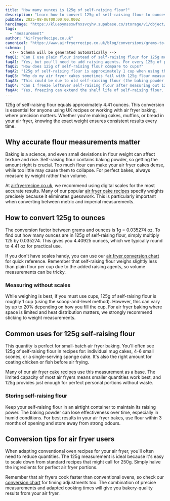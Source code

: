 ```yaml
---
title: "How many ounces is 125g of self-raising flour?"
description: "Learn how to convert 125g of self-raising flour to ounces in seconds. Perfect for air fryer baking with precise measurements every time."
pubDate: 2025-08-06T00:00:00.000Z
heroImage: "https://klueoymssxwfnxsvcyhv.supabase.co/storage/v1/object/public/Shmucket/125g-self-raising-flour-to-ounces.webp"
tags:
  - "measurement"
author: "AirFryerRecipe.co.uk"
canonical: "https://www.airfryerrecipe.co.uk/blog/conversions/grams-to-ounces/125g-self-raising-flour-to-ounces"
schema: |
  <!-- Schema will be generated automatically -->
faqQ1: "Can I use plain flour instead of self-raising flour for 125g measurements?"
faqA1: "Yes, but you'll need to add raising agents. For every 125g of plain flour, add 1.5 teaspoons of baking powder and 0.5 teaspoon of salt. Sift them together thoroughly before using in your air fryer recipes for even distribution."
faqQ2: "How does 125g of self-raising flour compare to cups?"
faqA2: "125g of self-raising flour is approximately 1 cup when using the scoop-and-level method. However, weight measurements are far more accurate for air fryer baking. Cup measurements can vary by up to 20% depending on how you fill the cup and the flour's compaction."
faqQ3: "Why do my air fryer cakes sometimes fail with 125g flour measurements?"
faqA3: "This could be due to old self-raising flour (the baking powder loses potency), inaccurate measuring, or air fryer temperature fluctuations. Always use fresh ingredients, weigh precisely, and consider reducing temperature by 10°C for delicate bakes. Check our troubleshooting guide for more tips."
faqQ4: "Can I freeze leftover self-raising flour after measuring out 125g?"
faqA4: "Yes, freezing can extend the shelf life of self-raising flour. Portion it into 125g amounts in airtight bags for convenience. Thaw completely before use, and give it a good stir as freezing can cause the raising agents to settle. Use within 6 months for best results."
---
```

<p>125g of self-raising flour equals approximately 4.41 ounces. This conversion is essential for anyone using UK recipes or working with air fryer baking, where precision matters. Whether you're making cakes, muffins, or bread in your air fryer, knowing the exact weight ensures consistent results every time.</p>

<h2>Why accurate flour measurements matter</h2>
<p>Baking is a science, and even small deviations in flour weight can affect texture and rise. Self-raising flour contains baking powder, so getting the amount right is crucial. Too much flour can make your air fryer cakes dense, while too little may cause them to collapse. For perfect bakes, always measure by weight rather than volume.</p>
<p>At <a href=https://www.airfryerrecipe.co.uk/>airfryerrecipe.co.uk</a>, we recommend using digital scales for the most accurate results. Many of our popular <a href=https://www.airfryerrecipe.co.uk/recipes>air fryer cake recipes</a> specify weights precisely because it eliminates guesswork. This is particularly important when converting between metric and imperial measurements.</p>

<h2>How to convert 125g to ounces</h2>
<p>The conversion factor between grams and ounces is 1g = 0.035274 oz. To find out how many ounces are in 125g of self-raising flour, simply multiply 125 by 0.035274. This gives you 4.40925 ounces, which we typically round to 4.41 oz for practical use.</p>
<p>If you don't have scales handy, you can use our <a href=https://www.airfryerrecipe.co.uk/air-fryer-conversion-chart>air fryer conversion chart</a> for quick reference. Remember that self-raising flour weighs slightly less than plain flour per cup due to the added raising agents, so volume measurements can be tricky.</p>

<h3>Measuring without scales</h3>
<p>While weighing is best, if you must use cups, 125g of self-raising flour is roughly 1 cup (using the scoop-and-level method). However, this can vary by up to 20% depending on how you fill the cup. For air fryer baking where space is limited and heat distribution matters, we strongly recommend sticking to weight measurements.</p>

<h2>Common uses for 125g self-raising flour</h2>
<p>This quantity is perfect for small-batch air fryer baking. You'll often see 125g of self-raising flour in recipes for: individual mug cakes, 4-6 small scones, or a single-serving sponge cake. It's also the right amount for coating chicken or fish before air frying.</p>
<p>Many of our <a href=https://www.airfryerrecipe.co.uk/recipe-category/cakes>air fryer cake recipes</a> use this measurement as a base. The limited capacity of most air fryers means smaller quantities work best, and 125g provides just enough for perfect personal portions without waste.</p>

<h3>Storing self-raising flour</h3>
<p>Keep your self-raising flour in an airtight container to maintain its raising power. The baking powder can lose effectiveness over time, especially in humid conditions. For best results in your air fryer bakes, use flour within 3 months of opening and store away from strong odours.</p>

<h2>Conversion tips for air fryer users</h2>
<p>When adapting conventional oven recipes for your air fryer, you'll often need to reduce quantities. The 125g measurement is ideal because it's easy to scale down from standard recipes that might call for 250g. Simply halve the ingredients for perfect air fryer portions.</p>
<p>Remember that air fryers cook faster than conventional ovens, so check our <a href=https://www.airfryerrecipe.co.uk/air-fryer-conversion-chart>conversion chart</a> for timing adjustments too. The combination of precise measurements and adapted cooking times will give you bakery-quality results from your air fryer.</p>
